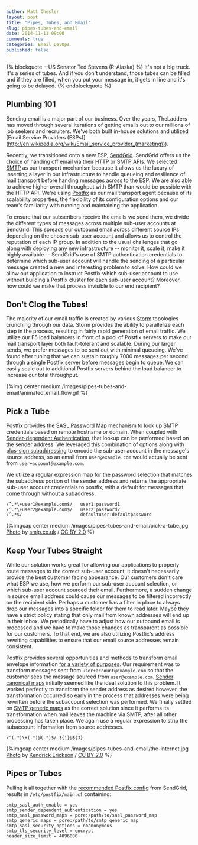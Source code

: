```yaml
---
author: Matt Chesler
layout: post
title: "Pipes, Tubes, and Email"
slug: pipes-tubes-and-email
date: 2014-11-11 09:00
comments: true
categories: Email DevOps
published: false
---
```

{% blockquote --US Senator Ted Stevens (R-Alaska) %}
It's not a big truck.  It's a series of tubes.  And if you don't understand, those tubes can be filled and if they are filled, when you put your message in, it gets in line and it's going to be delayed.
{% endblockquote %}

## Plumbing 101

Sending email is a major part of our business.  Over the years, TheLadders has moved through several iterations of getting emails out to our millions of job seekers and recruiters.  We've both built in-house solutions and utilized [Email Service Providers (ESPs)](http://en.wikipedia.org/wiki/Email_service_provider_(marketing\)).

Recently, we transitioned onto a new ESP, [SendGrid](http://sendgrid.com).  SendGrid offers us the choice of handing off email via their [HTTP](https://sendgrid.com/docs/API_Reference/Web_API/index.html) or [SMTP](https://sendgrid.com/docs/API_Reference/SMTP_API/index.html) APIs.  We selected [SMTP](http://en.wikipedia.org/wiki/Simple_Mail_Transfer_Protocol) as our transport mechanism because it allows us the luxury of inserting a layer in our infrastructure to handle queueing and resilience of mail transport before handing messages across to the ESP.  We are also able to achieve higher overall throughput with SMTP than would be possible with the HTTP API.  We're using [Postfix](http://www.postfix.org) as our mail transport agent because of its scalability properties, the flexibility of its configuration options and our team's familiarity with running and maintaining the application.

To ensure that our subscribers receive the emails we send them, we divide the different types of messages across multiple sub-user accounts at SendGrid.  This spreads our outbound email across different source IPs depending on the chosen sub-user account and allows us to control the reputation of each IP group.  In addition to the usual challenges that go along with deploying any new infrastructure -- monitor it, scale it, make it highly available -- SendGrid's use of SMTP authentication credentials to determine which sub-user account will handle the sending of a particular message created a new and interesting problem to solve.  How could we allow our application to instruct Postfix which sub-user account to use without building a Postfix cluster for each sub-user account?  Moreover, how could we make that process invisible to our end recipient?

## Don't Clog the Tubes!

The majority of our email traffic is created by various [Storm](/categories/storm/) topologies crunching through our data.  Storm provides the ability to parallelize each step in the process, resulting in fairly rapid generation of email traffic.  We utilize our F5 load balancers in front of a pool of Postfix servers to make our mail transport layer both fault-tolerant and scalable.  During our larger sends, we prefer messages to be sent out with minimal queueing.  We've found after tuning that we can sustain roughly 7000 messages per second through a single Postfix server before messages begin to queue.  We can easily scale out to additional Postfix servers behind the load balancer to increase our total throughput.

{%img center medium /images/pipes-tubes-and-email/animated_email_flow.gif %}

## Pick a Tube

Postfix provides the [SASL Password Map](http://www.postfix.org/postconf.5.html#smtp_sasl_password_maps) mechanism to look up SMTP credentials based on remote hostname or domain.  When coupled with [Sender-dependent Authentication](http://www.postfix.org/postconf.5.html#smtp_sender_dependent_authentication), that lookup can be performed based on the sender address.  We leveraged this combination of options along with [plus-sign subaddressing](http://tools.ietf.org/html/rfc5233#page-2) to encode the sub-user account in the message's source address, so an email from `user@example.com` would actually be sent from `user+account@example.com`.

We utilize a regular expression map for the password selection that matches the subaddress portion of the sender address and returns the appropriate sub-user account credentials to postfix, with a default for messages that come through without a subaddress.

``` plain SASL Password Map
/^.*\+user1@example.com$/   user1:password1
/^.*\+user2@example.com$/   user2:password2
/^.*$/                      defaultuser:defaultpassword
```

{%imgcap center medium /images/pipes-tubes-and-email/pick-a-tube.jpg [Photo](https://www.flickr.com/photos/biscuitsmlp/2431615179) by [smlp.co.uk](https://www.flickr.com/photos/biscuitsmlp/) / [CC BY 2.0](http://creativecommons.org/licenses/by/2.0/) %}

## Keep Your Tubes Straight

While our solution works great for allowing our applications to properly route messages to the correct sub-user account, it doesn't necessarily provide the best customer facing appearance.  Our customers don't care what ESP we use, how we perform our sub-user account selection, or which sub-user account sourced their email.  Furthermore, a sudden change in source email address could cause our messages to be filtered incorrectly on the recipient side.  Perhaps a customer has a filter in place to always drop our messages into a specific folder for them to read later.  Maybe they have a strict policy stating that only mail from known addresses will end up in their inbox.  We periodically have to adjust how our outbound email is processed and we have to make those changes as transparent as possible for our customers.  To that end, we are also utilizing Postfix's address rewriting capabilities to ensure that our email source addresses remain consistent.

Postfix provides several opportunities and methods to transform email envelope information [for a variety of purposes](http://www.postfix.org/ADDRESS_REWRITING_README.html).  Our requirement was to transform messages sent from `user+account@example.com` so that the customer sees the message sourced from `user@example.com`.  [Sender canonical maps](http://www.postfix.org/postconf.5.html#sender_canonical_maps) initially seemed like the ideal solution to this problem.  It worked perfectly to transform the sender address as desired however, the transformation occurred so early in the process that addresses were being rewritten before the subaccount selection was performed.  We finally settled on [SMTP generic maps](http://www.postfix.org/postconf.5.html#smtp_generic_maps) as the correct solution since it performs its transformation when mail leaves the machine via SMTP, after all other processing has taken place.  We again use a regular expression to strip the subaccount information from source addresses.

``` plain SMTP Generic Map
/^(.*)\+(.*)@(.*)$/ ${1}@${3}
```

{%imgcap center medium /images/pipes-tubes-and-email/the-internet.jpg [Photo](https://www.flickr.com/photos/wheresmysocks/205710716) by [Kendrick Erickson](https://www.flickr.com/photos/wheresmysocks/) / [CC BY 2.0](http://creativecommons.org/licenses/by/2.0/) %}

## Pipes or Tubes

Pulling it all together with the [recommended Postfix config](https://sendgrid.com/docs/Integrate/Mail_Servers/postfix.html) from SendGrid, results in `/etc/postfix/main.cf` containing:

``` plain main.cf
smtp_sasl_auth_enable = yes
smtp_sender_dependent_authentication = yes
smtp_sasl_password_maps = pcre:/path/to/sasl_password_map
smtp_generic_maps = pcre:/path/to/smtp_generic_map
smtp_sasl_security_options = noanonymous
smtp_tls_security_level = encrypt
header_size_limit = 4096000
```
